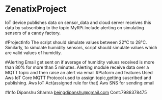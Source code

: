 # ZenatixProject
 IoT device publishes data on  sensor_data and cloud server receives this data by subscribing to the topic MyRPi.Include alerting on simulating sensors of a candy factory.
 
 #ProjectInfo
 The script should simulate values between 22°C to 28°C. Similarly, to simulate humidity sensors, script should simulate values which are valid values of humidity.
 
 #Alerting 
 Email get sent on  if average of humidity values received is more than 80% for more than 5 minutes. Alerting module  receive data over a MQTT topic and then raise an alert via email
 #Plaform and features Used
 Aws IoT Core
 MQTT Protocol used to assign topic,getting suscribed and publishing.
 Aws IoT Act(assigned rule for that)
 Aws SNS for sending email
 
 #Info
 Dipanshu Sharma
 beingdipanshu@gmail.com
 Cont:7988378475


 
 
